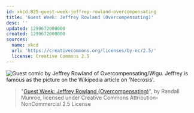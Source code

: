 ```yaml
---
id: xkcd.825-guest-week-jeffrey-rowland-overcompensating
title: 'Guest Week: Jeffrey Rowland (Overcompensating)'
desc: ''
updated: 1290672000000
created: 1290672000000
sources:
  name: xkcd
  url: 'https://creativecommons.org/licenses/by-nc/2.5/'
  license: Creative Commons 2.5
---
```

![Guest comic by Jeffrey Rowland of Overcompensating/Wigu.  Jeffrey is famous as the picture on the Wikipedia article on 'Necrosis'.](https://imgs.xkcd.com/comics/guest_week_jeffrey_rowland_overcompensating.png)
> "[Guest Week: Jeffrey Rowland (Overcompensating)](https://xkcd.com/825/)", by Randall Munroe, licensed under Creative Commons Attribution-NonCommercial 2.5 License
